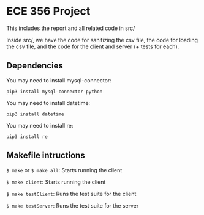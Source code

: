 # ECE 356 Project

This includes the report and all related code in src/

Inside src/, we have the code for sanitizing the csv file, the code for loading the csv file, and the code for the client and server (+ tests for each).

## Dependencies

You may need to install mysql-connector:

`pip3 install mysql-connector-python`

You may need to install datetime:

`pip3 install datetime`

You may need to install re:

`pip3 install re`

## Makefile intructions

`$ make` or `$ make all`: Starts running the client

`$ make client`: Starts running the client

`$ make testClient`: Runs the test suite for the client

`$ make testServer`: Runs the test suite for the server
